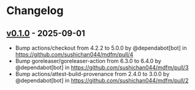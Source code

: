 # Changelog

## [v0.1.0](https://github.com/sushichan044/mdfm/commits/v0.1.0) - 2025-09-01
- Bump actions/checkout from 4.2.2 to 5.0.0 by @dependabot[bot] in https://github.com/sushichan044/mdfm/pull/4
- Bump goreleaser/goreleaser-action from 6.3.0 to 6.4.0 by @dependabot[bot] in https://github.com/sushichan044/mdfm/pull/3
- Bump actions/attest-build-provenance from 2.4.0 to 3.0.0 by @dependabot[bot] in https://github.com/sushichan044/mdfm/pull/2
